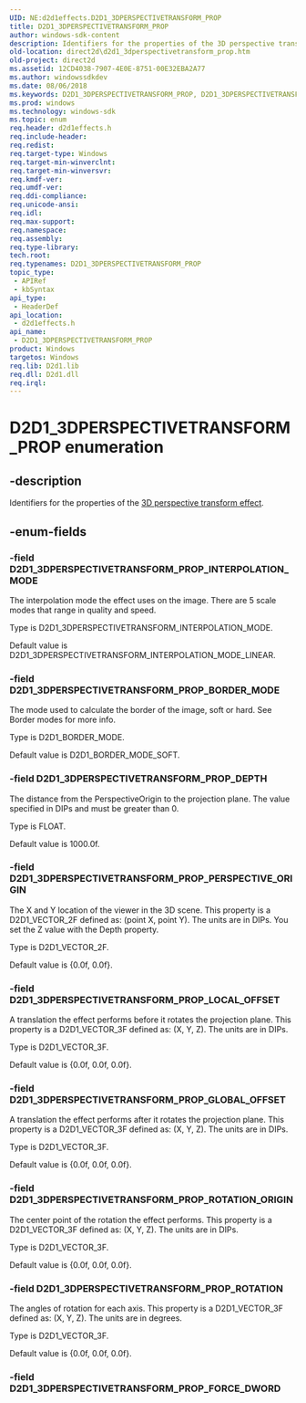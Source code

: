 ```yaml
---
UID: NE:d2d1effects.D2D1_3DPERSPECTIVETRANSFORM_PROP
title: D2D1_3DPERSPECTIVETRANSFORM_PROP
author: windows-sdk-content
description: Identifiers for the properties of the 3D perspective transform effect.
old-location: direct2d\d2d1_3dperspectivetransform_prop.htm
old-project: direct2d
ms.assetid: 12CD4038-7907-4E0E-8751-00E32EBA2A77
ms.author: windowssdkdev
ms.date: 08/06/2018
ms.keywords: D2D1_3DPERSPECTIVETRANSFORM_PROP, D2D1_3DPERSPECTIVETRANSFORM_PROP enumeration [Direct2D], D2D1_3DPERSPECTIVETRANSFORM_PROP_BORDER_MODE, D2D1_3DPERSPECTIVETRANSFORM_PROP_DEPTH, D2D1_3DPERSPECTIVETRANSFORM_PROP_GLOBAL_OFFSET, D2D1_3DPERSPECTIVETRANSFORM_PROP_INTERPOLATION_MODE, D2D1_3DPERSPECTIVETRANSFORM_PROP_LOCAL_OFFSET, D2D1_3DPERSPECTIVETRANSFORM_PROP_PERSPECTIVE_ORIGIN, D2D1_3DPERSPECTIVETRANSFORM_PROP_ROTATION, D2D1_3DPERSPECTIVETRANSFORM_PROP_ROTATION_ORIGIN, d2d1effects/D2D1_3DPERSPECTIVETRANSFORM_PROP, d2d1effects/D2D1_3DPERSPECTIVETRANSFORM_PROP_BORDER_MODE, d2d1effects/D2D1_3DPERSPECTIVETRANSFORM_PROP_DEPTH, d2d1effects/D2D1_3DPERSPECTIVETRANSFORM_PROP_GLOBAL_OFFSET, d2d1effects/D2D1_3DPERSPECTIVETRANSFORM_PROP_INTERPOLATION_MODE, d2d1effects/D2D1_3DPERSPECTIVETRANSFORM_PROP_LOCAL_OFFSET, d2d1effects/D2D1_3DPERSPECTIVETRANSFORM_PROP_PERSPECTIVE_ORIGIN, d2d1effects/D2D1_3DPERSPECTIVETRANSFORM_PROP_ROTATION, d2d1effects/D2D1_3DPERSPECTIVETRANSFORM_PROP_ROTATION_ORIGIN, direct2d.d2d1_3dperspectivetransform_prop
ms.prod: windows
ms.technology: windows-sdk
ms.topic: enum
req.header: d2d1effects.h
req.include-header: 
req.redist: 
req.target-type: Windows
req.target-min-winverclnt: 
req.target-min-winversvr: 
req.kmdf-ver: 
req.umdf-ver: 
req.ddi-compliance: 
req.unicode-ansi: 
req.idl: 
req.max-support: 
req.namespace: 
req.assembly: 
req.type-library: 
tech.root: 
req.typenames: D2D1_3DPERSPECTIVETRANSFORM_PROP
topic_type:
 - APIRef
 - kbSyntax
api_type:
 - HeaderDef
api_location:
 - d2d1effects.h
api_name:
 - D2D1_3DPERSPECTIVETRANSFORM_PROP
product: Windows
targetos: Windows
req.lib: D2d1.lib
req.dll: D2d1.dll
req.irql: 
---
```


# D2D1_3DPERSPECTIVETRANSFORM_PROP enumeration


## -description


Identifiers for the properties of the <a href="https://msdn.microsoft.com/0E1A940E-2DCA-4772-BB68-7E5EF5CEF833">3D perspective transform effect</a>.
        


## -enum-fields




### -field D2D1_3DPERSPECTIVETRANSFORM_PROP_INTERPOLATION_MODE

The interpolation mode the effect uses on the image. There are 5 scale modes that range in quality and speed.
            

Type is D2D1_3DPERSPECTIVETRANSFORM_INTERPOLATION_MODE.

Default value is D2D1_3DPERSPECTIVETRANSFORM_INTERPOLATION_MODE_LINEAR.


### -field D2D1_3DPERSPECTIVETRANSFORM_PROP_BORDER_MODE

The mode used to calculate the border of the image, soft or hard. See Border modes for more info.
            

Type is D2D1_BORDER_MODE.

Default value is D2D1_BORDER_MODE_SOFT.


### -field D2D1_3DPERSPECTIVETRANSFORM_PROP_DEPTH

The distance from the PerspectiveOrigin to the projection plane. The value specified in DIPs and must be greater than 0.
            

Type is FLOAT.

Default value is 1000.0f.


### -field D2D1_3DPERSPECTIVETRANSFORM_PROP_PERSPECTIVE_ORIGIN

The X and Y location of the viewer in the 3D scene. This property is a D2D1_VECTOR_2F defined as: (point X, point Y). The units are in DIPs.
            You set the Z value with the Depth property.
            

Type is D2D1_VECTOR_2F.

Default value is {0.0f, 0.0f}.


### -field D2D1_3DPERSPECTIVETRANSFORM_PROP_LOCAL_OFFSET

A translation the effect performs before it rotates the projection plane. This property is a D2D1_VECTOR_3F defined as: (X, Y, Z). The units are in DIPs.
            

Type is D2D1_VECTOR_3F.

Default value is {0.0f, 0.0f, 0.0f}.


### -field D2D1_3DPERSPECTIVETRANSFORM_PROP_GLOBAL_OFFSET

A translation the effect performs after it rotates the projection plane. This property is a D2D1_VECTOR_3F defined as: (X, Y, Z). The units are in DIPs.
            

Type is D2D1_VECTOR_3F.

Default value is {0.0f, 0.0f, 0.0f}.


### -field D2D1_3DPERSPECTIVETRANSFORM_PROP_ROTATION_ORIGIN

The center point of the rotation the effect performs. This property is a D2D1_VECTOR_3F defined as: (X, Y, Z). The units are in DIPs.
            

Type is D2D1_VECTOR_3F.

Default value is {0.0f, 0.0f, 0.0f}.


### -field D2D1_3DPERSPECTIVETRANSFORM_PROP_ROTATION

The angles of rotation for each axis. This property is a D2D1_VECTOR_3F defined as: (X, Y, Z). The units are in degrees.
            

Type is D2D1_VECTOR_3F.

Default value is {0.0f, 0.0f, 0.0f}.


### -field D2D1_3DPERSPECTIVETRANSFORM_PROP_FORCE_DWORD



